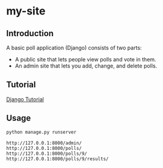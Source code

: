 # my-site

## Introduction

A basic poll application (Django) consists of two parts:
- A public site that lets people view polls and vote in them.
- An admin site that lets you add, change, and delete polls.

## Tutorial 
[Django Tutorial](https://docs.djangoproject.com/en/3.0/intro/tutorial01/)

## Usage
```python
python manage.py runserver
```
```browse
http://127.0.0.1:8000/admin/
http://127.0.0.1:8000/polls/
http://127.0.0.1:8000/polls/9/
http://127.0.0.1:8000/polls/9/results/

```
